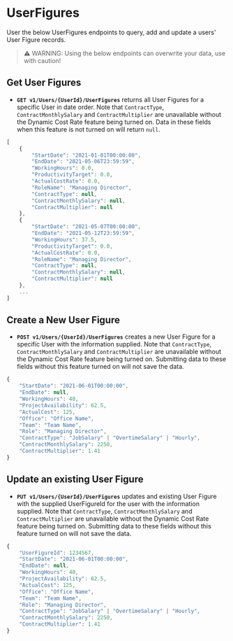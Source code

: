 # UserFigures
User the below UserFigures endpoints to query, add and update a users' User Figure records.

> ⚠️ WARNING: Using the below endpoints can overwrite your data, use with caution!

## Get User Figures
* **`GET v1/Users/{UserId}/UserFigures`** returns all User Figures for a specific User in date order. Note that `ContractType`, `ContractMonthlySalary` and `ContractMultiplier` are unavailable without the Dynamic Cost Rate feature being turned on. Data in these fields when this feature is not turned on will return `null`.

```javascript
[
    {
        "StartDate": "2021-01-01T00:00:00",
        "EndDate": "2021-05-06T23:59:59",
        "WorkingHours": 0.0,
        "ProductivityTarget": 0.0,
        "ActualCostRate": 0.0,
        "RoleName": "Managing Director",
        "ContractType": null,
        "ContractMonthlySalary": null,
        "ContractMultiplier": null
    },
    {
        "StartDate": "2021-05-07T00:00:00",
        "EndDate": "2021-05-12T23:59:59",
        "WorkingHours": 37.5,
        "ProductivityTarget": 0.0,
        "ActualCostRate": 0.0,
        "RoleName": "Managing Director",
        "ContractType": null,
        "ContractMonthlySalary": null,
        "ContractMultiplier": null
    },
    ...
]
```

## Create a New User Figure
* **`POST v1/Users/{UserId}/UserFigures`** creates a new User Figure for a specific User with the information supplied. Note that `ContractType`, `ContractMonthlySalary` and `ContractMultiplier` are unavailable without the Dynamic Cost Rate feature being turned on. Submitting data to these fields without this feature turned on will not save the data.
``` javascript
{
    "StartDate": "2021-06-01T00:00:00",
    "EndDate": null,
    "WorkingHours": 40,
    "ProjectAvailability": 62.5,
    "ActualCost": 125,
    "Office": "Office Name",
    "Team": "Team Name",
    "Role": "Managing Director",
    "ContractType": "JobSalary" | "OvertimeSalary" | "Hourly",
    "ContractMonthlySalary": 2250,
    "ContractMultiplier": 1.41
}
```

## Update an existing User Figure
* **`PUT v1/Users/{UserId}/UserFigures`** updates and existing User Figure with the supplied UserFigureId for the user with the information supplied. Note that `ContractType`, `ContractMonthlySalary` and `ContractMultiplier` are unavailable without the Dynamic Cost Rate feature being turned on. Submitting data to these fields without this feature turned on will not save the data.
``` javascript
{
    "UserFigureId": 1234567,
    "StartDate": "2021-06-01T00:00:00",
    "EndDate": null,
    "WorkingHours": 40,
    "ProjectAvailability": 62.5,
    "ActualCost": 125,
    "Office": "Office Name",
    "Team": "Team Name",
    "Role": "Managing Director",
    "ContractType": "JobSalary" | "OvertimeSalary" | "Hourly",
    "ContractMonthlySalary": 2250,
    "ContractMultiplier": 1.41
}
```
